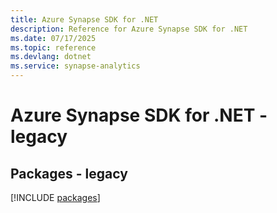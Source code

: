 ```yaml
---
title: Azure Synapse SDK for .NET
description: Reference for Azure Synapse SDK for .NET
ms.date: 07/17/2025
ms.topic: reference
ms.devlang: dotnet
ms.service: synapse-analytics
---
```

# Azure Synapse SDK for .NET - legacy
## Packages - legacy
[!INCLUDE [packages](synapse-index.md)]